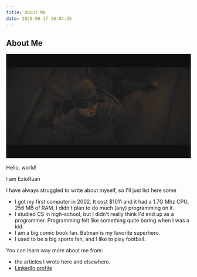 ```yaml
---
title: About Me
date: 2020-08-17 16:04:35
---
```



## About Me

![EzioRuan](/images/batman.png)

Hello, world!

I am EzioRuan


I have always struggled to write about myself, so I'll just list here some

- I got my first computer in 2002. It cost $1011 and it had a 1.7G Mhz CPU, 256 MB of RAM, I didn't plan to do much (any) programming on it.
- I studied CS in high-school, but I didn't really think I'd end up as a programmer. Programming felt like something quite boring when I was a kid.
- I am a big comic book fan. Batman is my favorite superhero.
- I used to be a big sports fan, and I like to play football.

You can learn way more about me from:

- the articles I wrote here and elsewhere.
-  [LinkedIn profile](https://www.linkedin.com/in/ezio-ruan-89078b164/) 
